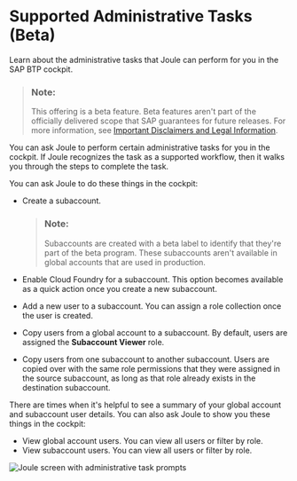 <!-- loio88b02d50ab9143d988ceb4753dfe51f5 -->

# Supported Administrative Tasks \(Beta\)

Learn about the administrative tasks that Joule can perform for you in the SAP BTP cockpit.

> ### Note:  
> This offering is a beta feature. Beta features aren't part of the officially delivered scope that SAP guarantees for future releases. For more information, see [Important Disclaimers and Legal Information](https://help.sap.com/viewer/disclaimer).

You can ask Joule to perform certain administrative tasks for you in the cockpit. If Joule recognizes the task as a supported workflow, then it walks you through the steps to complete the task.

You can ask Joule to do these things in the cockpit:

-   Create a subaccount.

    > ### Note:  
    > Subaccounts are created with a beta label to identify that they're part of the beta program. These subaccounts aren't available in global accounts that are used in production.

-   Enable Cloud Foundry for a subaccount. This option becomes available as a quick action once you create a new subaccount.
-   Add a new user to a subaccount. You can assign a role collection once the user is created.
-   Copy users from a global account to a subaccount. By default, users are assigned the **Subaccount Viewer** role.
-   Copy users from one subaccount to another subaccount. Users are copied over with the same role permissions that they were assigned in the source subaccount, as long as that role already exists in the destination subaccount.

There are times when it's helpful to see a summary of your global account and subaccount user details. You can also ask Joule to show you these things in the cockpit:

-   View global account users. You can view all users or filter by role.
-   View subaccount users. You can view all users or filter by role.

![Joule screen with administrative task prompts](images/Joule_BTP_Tasks_b9ba888.png)

